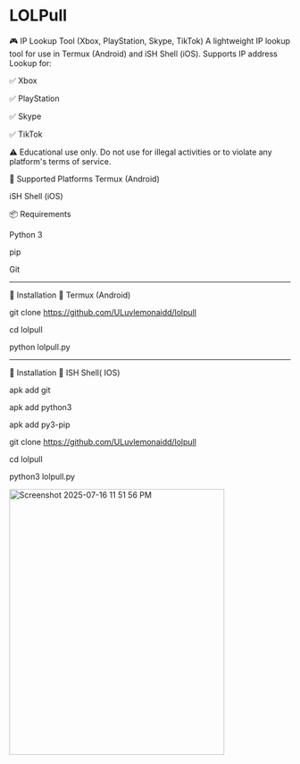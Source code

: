 
# LOLPull 

🎮 IP Lookup Tool (Xbox, PlayStation, Skype, TikTok)
A lightweight IP lookup tool for use in Termux (Android) and iSH Shell (iOS). Supports IP address Lookup for:

✅ Xbox

✅ PlayStation

✅ Skype

✅ TikTok

⚠️ Educational use only. Do not use for illegal activities or to violate any platform's terms of service.


📲 Supported Platforms
Termux (Android)

iSH Shell (iOS)


📦 Requirements

Python 3

pip

Git

---

🚀 Installation
🔧 Termux (Android)

git clone https://github.com/ULuvlemonaidd/lolpull

cd lolpull

python lolpull.py

---
🚀 Installation
🔧 ISH Shell( IOS)

apk add git

apk add python3

apk add py3-pip

git clone https://github.com/ULuvlemonaidd/lolpull

cd lolpull

python3 lolpull.py

<img width="385" height="476" alt="Screenshot 2025-07-16 11 51 56 PM" src="https://github.com/user-attachments/assets/b405f96e-dda1-4d36-b8ae-dc65a7ed73a2" />

